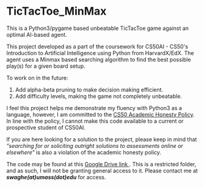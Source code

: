 # TicTacToe_MinMax
This is a Python3/pygame based unbeatable TicTacToe game against an optimal AI-based agent.

This project developed as a part of the coursework for CS50AI - CS50's Introduction to Artificial Intelligence using Python from HarvardX/EdX. 
The agent uses a Minmax based searching algorithm to find the best possible play(s) for a given board setup.

To work on in the future:
  1. Add alpha-beta pruning to make decision making efficient.
  2. Add difficulty levels, making the game not completely unbeatable.

I feel this project helps me demonstrate my fluency with Python3 as a language, however, I am committed to the <a href = https://cs50.harvard.edu/ai/2020/honesty> CS50 Academic Honesty Policy</a>. In line with the policy, I cannot make this code available to a current or prospective student of CS50AI.

If you are here looking for a solution to the project, please keep in mind that _"searching for or soliciting outright solutions to assessments online or elsewhere"_ is also a violation of the academic honesty policy.


The code may be found at this <a href = https://drive.google.com/drive/folders/1R3NGOnAun_WB28TAp2pJQW5dT2LpGip7?> Google Drive link </a>. This is a restricted folder, and as such, I will not be granting general access to it. Please contact me at ***swaghe(at)umass(dot)edu*** for access.

